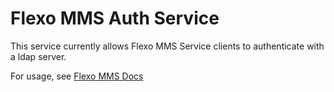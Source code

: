# Flexo MMS Auth Service

This service currently allows Flexo MMS Service clients to authenticate with a ldap server.

For usage, see [Flexo MMS Docs](https://flexo-mms-deployment-guide.readthedocs.io/en/latest/)
